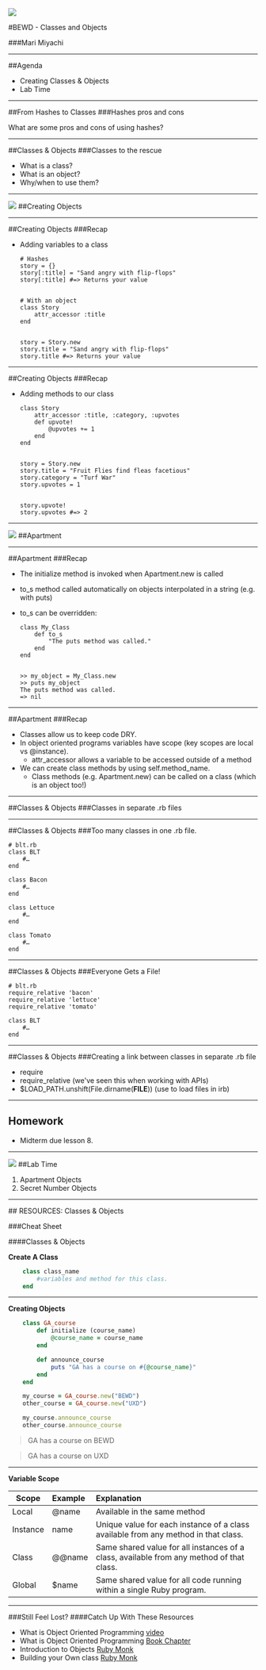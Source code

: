 <img id="icon" src="https://github.com/generalassembly/ga-ruby-on-rails-for-devs/raw/master/images/ga.png">

#BEWD - Classes and Objects

###Mari Miyachi

---


##Agenda

*	Creating Classes & Objects
*	Lab Time

---


##From Hashes to Classes
###Hashes pros and cons

What are some pros and cons of using hashes?

---


##Classes & Objects
###Classes to the rescue

*	What is a class?
*	What is an object?
*	Why/when to use them?

---


<img id ='icon' src="../../assets/ICL_icons/Code_along_icon_md.png">
##Creating Objects


---

##Creating Objects
###Recap

*	Adding variables to a class


		# Hashes
		story = {}
		story[:title] = "Sand angry with flip-flops"
		story[:title] #=> Returns your value


		# With an object
		class Story
			attr_accessor :title
		end


		story = Story.new
		story.title = "Sand angry with flip-flops"
		story.title #=> Returns your value

---


##Creating Objects
###Recap

*	Adding methods to our class


		class Story
			attr_accessor :title, :category, :upvotes
			def upvote!
				@upvotes += 1
			end
		end


		story = Story.new
		story.title = "Fruit Flies find fleas facetious"
		story.category = "Turf War"
		story.upvotes = 1


		story.upvote!
		story.upvotes #=> 2
---


<img id ='icon' src="../../assets/ICL_icons/Code_along_icon_md.png">
##Apartment

---


##Apartment
###Recap

*	The initialize method is invoked when Apartment.new is called
*	to_s method called automatically on objects interpolated in a string (e.g. with puts)
*	to_s can be overridden:


		class My_Class
			def to_s
				"The puts method was called."
			end
		end


		>> my_object = My_Class.new
		>> puts my_object
		The puts method was called.
		=> nil

---


##Apartment
###Recap

*	Classes allow us to keep code DRY.
*	In object oriented programs variables have scope (key scopes are local vs @instance).
	*	attr_accessor allows a variable to be accessed outside of a method
*	We can create class methods by using self.method_name.
	*	Class methods (e.g. Apartment.new) can be called on a class (which is an object too!)

---


##Classes & Objects
###Classes in separate .rb files


---

##Classes & Objects
###Too many classes in one .rb file.

	# blt.rb
	class BLT
		#…
	end

	class Bacon
		#…
	end

	class Lettuce
		#…
	end

	class Tomato
		#…
	end

---


##Classes & Objects
###Everyone Gets a File!

	# blt.rb
	require_relative 'bacon'
	require_relative 'lettuce'
	require_relative 'tomato'

	class BLT
		#…
	end

---

##Classes & Objects
###Creating a link between classes in separate .rb file

*	require
*	require_relative (we've seen this when working with APIs)
*	$LOAD_PATH.unshift(File.dirname(__FILE__)) (use to load files in irb)

---

## Homework

*	Midterm due lesson 8.

---


<img id ='icon' src="../../assets/ICL_icons/Exercise_icon_md.png">
##Lab Time

1.	Apartment Objects
2.	Secret Number Objects

---


<div id="resources">
## RESOURCES: Classes & Objects

###Cheat Sheet

####Classes & Objects

__Create A Class__

```ruby
	class class_name
  		#variables and method for this class.
	end
```

---

__Creating Objects__

```ruby
	class GA_course
		def initialize (course_name)
			@course_name = course_name
		end

		def announce_course
			puts "GA has a course on #{@course_name}"
		end
	end

	my_course = GA_course.new("BEWD")
	other_course = GA_course.new("UXD")

	my_course.announce_course
	other_course.announce_course
```
>GA has a course on BEWD

>GA has a course on UXD

---

__Variable Scope__


| Scope |Example| Explanation|
| ------------- |:-------------|:-------------------|
| Local      | @name | Available in the same method|
| Instance   | name | Unique value for each instance of a class available from any method in that class.|
| Class   | @@name  | Same shared value for all instances of a class, available from any method of that class.|
| Global   | $name  | Same shared value for all code running within a single Ruby program.|


---

###Still Feel Lost?
####Catch Up With These Resources

-	What is Object Oriented Programming [video](http://www.youtube.com/watch?feature=endscreen&v=SS-9y0H3Si8&NR=1)
-	What is Object Oriented Programming [Book Chapter](http://ruby.bastardsbook.com/chapters/oops/)
-	Introduction to Objects [Ruby Monk](http://rubymonk.com/learning/books/1-ruby-primer/chapters/6-objects/lessons/35-introduction-to-objects)
-	Building your Own class [Ruby Monk](http://rubymonk.com/learning/books/1-ruby-primer/chapters/7-classes/lessons/40-building-your-own-class)

